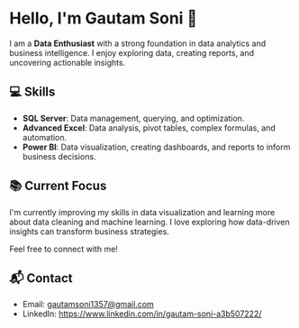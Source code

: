 # Hello, I'm Gautam Soni 👋

I am a **Data Enthusiast** with a strong foundation in data analytics and business intelligence. I enjoy exploring data, creating reports, and uncovering actionable insights.  

## 💻 Skills
- **SQL Server**: Data management, querying, and optimization.
- **Advanced Excel**: Data analysis, pivot tables, complex formulas, and automation.
- **Power BI**: Data visualization, creating dashboards, and reports to inform business decisions.

## 📚 Current Focus
I'm currently improving my skills in data visualization and learning more about data cleaning and machine learning. I love exploring how data-driven insights can transform business strategies.

Feel free to connect with me! 

## 📬 Contact
- Email: gautamsoni1357@gmail.com
- LinkedIn: https://www.linkedin.com/in/gautam-soni-a3b507222/  

